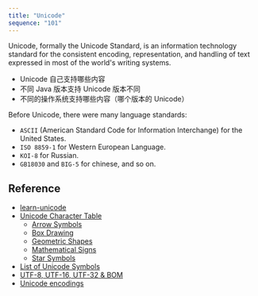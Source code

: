 ```yaml
---
title: "Unicode"
sequence: "101"
---
```


Unicode, formally the Unicode Standard, is an information technology standard for the consistent encoding,
representation, and handling of text expressed in most of the world's writing systems.

- Unicode 自己支持哪些内容
- 不同 Java 版本支持 Unicode 版本不同
- 不同的操作系统支持哪些内容（哪个版本的 Unicode）

Before Unicode, there were many language standards:

- `ASCII` (American Standard Code for Information Interchange) for the United States.
- `ISO 8859-1` for Western European Language.
- `KOI-8` for Russian.
- `GB18030` and `BIG-5` for chinese, and so on.


## Reference

- [learn-unicode](https://github.com/lsieun/learn-unicode)
- [Unicode Character Table](https://unicode-table.com/en/)
    - [Arrow Symbols](https://unicode-table.com/en/sets/arrow-symbols/)
    - [Box Drawing](https://unicode-table.com/en/blocks/box-drawing/)
    - [Geometric Shapes](https://unicode-table.com/en/blocks/geometric-shapes/)
    - [Mathematical Signs](https://unicode-table.com/en/sets/mathematical-signs/)
    - [Star Symbols](https://unicode-table.com/en/sets/star-symbols/)
- [List of Unicode Symbols](https://symbl.cc/en/unicode-table/)
- [UTF-8, UTF-16, UTF-32 & BOM](https://unicode.org/faq/utf_bom.html)
- [Unicode encodings](https://unicodebook.readthedocs.io/unicode_encodings.html)
